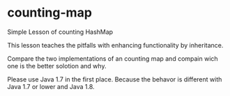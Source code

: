 # counting-map
Simple Lesson of counting HashMap

This lesson teaches the pitfalls with enhancing functionality by inheritance.

Compare the two implementations of an counting map and compain wich one is the better solotion and why.

Please use Java 1.7 in the first place. Because the behavor is different with Java 1.7 or lower and Java 1.8.
